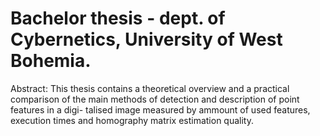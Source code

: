 # Bachelor thesis - dept. of Cybernetics, University of West Bohemia.

Abstract:
This thesis contains a theoretical overview and a practical comparison of the main methods of detection and description of point features in a digi- talised image measured by ammount of used features, execution times and homography matrix estimation quality.
